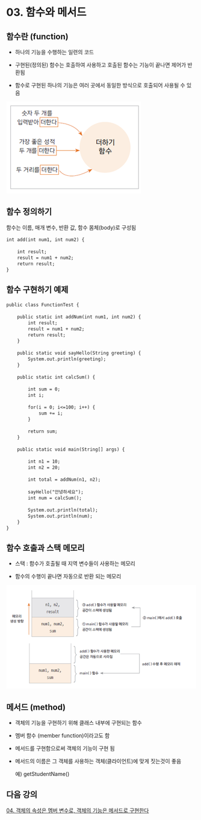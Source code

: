 # 03. 함수와 메서드

## 함수란 (function)

- 하나의 기능을 수행하는 일련의 코드

- 구현된(정의된) 함수는 호출하여 사용하고 호출된 함수는 기능이 끝나면 제어가 반환됨

- 함수로 구현된 하나의 기능은 여러 곳에서 동일한 방식으로 호출되어 사용될 수 있음

![function](./img/function.png)

## 함수 정의하기

함수는 이름, 매개 변수, 반환 값, 함수 몸체(body)로 구성됨

```
int add(int num1, int num2) {

	int result;
	result = num1 + num2;
	return result;
}
```

## 함수 구현하기 예제

```
public class FunctionTest {

	public static int addNum(int num1, int num2) {
		int result;
		result = num1 + num2;
		return result;
	}

	public static void sayHello(String greeting) {
		System.out.println(greeting);
	}

	public static int calcSum() {

		int sum = 0;
		int i;

		for(i = 0; i<=100; i++) {
			sum += i;
		}

		return sum;
	}

	public static void main(String[] args) {

		int n1 = 10;
		int n2 = 20;

		int total = addNum(n1, n2);

		sayHello("안녕하세요");
		int num = calcSum();

		System.out.println(total);
		System.out.println(num);
	}
}
```

## 함수 호출과 스택 메모리

- 스택 : 함수가 호출될 때 지역 변수들이 사용하는 메모리

- 함수의 수행이 끝나면 자동으로 반환 되는 메모리

![stack](./img/stack.PNG)

## 메서드 (method)

- 객체의 기능을 구현하기 위해 클래스 내부에 구현되는 함수

- 멤버 함수 (member function)이라고도 함

- 메서드를 구현함으로써 객체의 기능이 구현 됨

- 메서드의 이름은 그 객체를 사용하는 객체(클라이언트)에 맞게 짓는것이 좋음

  예) getStudentName()

## 다음 강의

[04. 객체의 속성은 멤버 변수로, 객체의 기능은 메서드로 구현한다](https://github.com/codemaker74/study/tree/master/backup/javacoursework/Chapter2/2-04/README.md)
